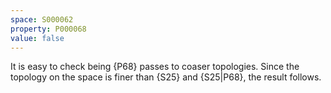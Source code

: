 ```yaml
---
space: S000062
property: P000068
value: false
---
```


It is easy to check being {P68} passes to coaser topologies. Since the topology on the space is finer than
{S25} and {S25|P68}, the result follows.
